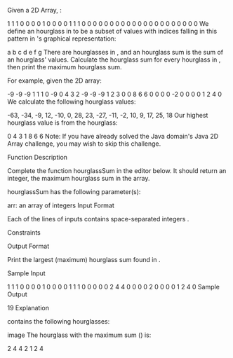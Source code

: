 Given a 2D Array, :

1 1 1 0 0 0
0 1 0 0 0 0
1 1 1 0 0 0
0 0 0 0 0 0
0 0 0 0 0 0
0 0 0 0 0 0
We define an hourglass in to be a subset of values with indices falling in this pattern in 's graphical representation:

a b c
d
e f g
There are hourglasses in , and an hourglass sum is the sum of an hourglass' values. Calculate the hourglass sum for every hourglass in , then print the maximum hourglass sum.

For example, given the 2D array:

-9 -9 -9 1 1 1
0 -9 0 4 3 2
-9 -9 -9 1 2 3
0 0 8 6 6 0
0 0 0 -2 0 0
0 0 1 2 4 0
We calculate the following hourglass values:

-63, -34, -9, 12,
-10, 0, 28, 23,
-27, -11, -2, 10,
9, 17, 25, 18
Our highest hourglass value is from the hourglass:

0 4 3
1
8 6 6
Note: If you have already solved the Java domain's Java 2D Array challenge, you may wish to skip this challenge.

Function Description

Complete the function hourglassSum in the editor below. It should return an integer, the maximum hourglass sum in the array.

hourglassSum has the following parameter(s):

arr: an array of integers
Input Format

Each of the lines of inputs contains space-separated integers .

Constraints

Output Format

Print the largest (maximum) hourglass sum found in .

Sample Input

1 1 1 0 0 0
0 1 0 0 0 0
1 1 1 0 0 0
0 0 2 4 4 0
0 0 0 2 0 0
0 0 1 2 4 0
Sample Output

19
Explanation

contains the following hourglasses:

image
The hourglass with the maximum sum () is:

2 4 4
2
1 2 4
